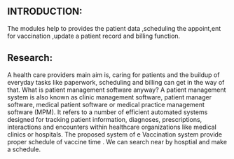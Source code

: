 INTRODUCTION:
---------------------------------------------------------------------------------------------------------------------------------------------------------------------------------
The modules help to provides the patient data ,scheduling the appoint,ent for vaccination ,update a patient record and billing function.

Research:
----------------------------------------------------------------------------------------------------------------------------------------------------------------------------------
A health care providers main aim is, caring for patients and the buildup of everyday tasks like paperwork, scheduling and billing can get in the way of that. What is patient management software anyway? A patient management system is also known as clinic management software, patient manager software, medical patient software or medical practice management software (MPM). It refers to a number of efficient automated systems designed for tracking patient information, diagnoses, prescriptions, interactions and encounters within healthcare organizations like medical clinics or hospitals. The proposed system of e Vaccination system provide proper schedule of vaccine time . We can search near by hosptial and make a schedule.
